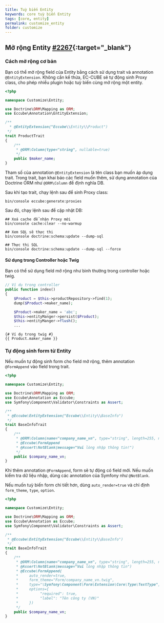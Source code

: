 ```yaml
---
title: Tuỳ biến Entity
keywords: core tuỳ biến Entity
tags: [core, entity]
permalink: customize_entity
folder: customize
---
```


## Mở rộng Entity [#2267](https://github.com/EC-CUBE/ec-cube/pull/2267){:target="_blank"}

### Cách mở rộng cơ bản

Bạn có thể mở rộng field của Entity bằng cách sử dụng trait và annotation `@EntityExtension`.
Không cần kế thừa, EC-CUBE sẽ tự động sinh Proxy class, cho phép nhiều plugin hoặc tuỳ biến cùng mở rộng một entity.

```php
<?php

namespace Customize\Entity;

use Doctrine\ORM\Mapping as ORM;
use Eccube\Annotation\EntityExtension;

/**
  * @EntityExtension("Eccube\\Entity\\Product")
 */
trait ProductTrait
{
    /**
     * @ORM\Column(type="string", nullable=true)
     */
    public $maker_name;
}
```

Tham số của annotation `@EntityExtension` là tên class bạn muốn áp dụng trait.
Trong trait, bạn khai báo các field muốn thêm, sử dụng annotation của Doctrine ORM như `@ORM\Column` để định nghĩa DB.

Sau khi tạo trait, chạy lệnh sau để sinh Proxy class:

```
bin/console eccube:generate:proxies
```

Sau đó, chạy lệnh sau để cập nhật DB:

```
## Xoá cache để nhận Proxy mới
bin/console cache:clear --no-warmup

## Xem SQL sẽ thực thi
bin/console doctrine:schema:update --dump-sql

## Thực thi SQL
bin/console doctrine:schema:update --dump-sql --force
```

#### Sử dụng trong Controller hoặc Twig

Bạn có thể sử dụng field mở rộng như bình thường trong controller hoặc twig.

```php
// Ví dụ trong controller
public function index()
{
    $Product = $this->productRepository->find(1);
    dump($Product->maker_name);

    $Product->maker_name = 'abc';
    $this->entityManger->persist($Product);
    $this->entityManger->flush();
    ...
```

```twig
{# Ví dụ trong twig #}
{{ Product.maker_name }}
```

### Tự động sinh form từ Entity

Nếu muốn tự động sinh form cho field mở rộng, thêm annotation `@FormAppend` vào field trong trait.

```php
<?php

namespace Customize\Entity;

use Doctrine\ORM\Mapping as ORM;
use Eccube\Annotation as Eccube;
use Symfony\Component\Validator\Constraints as Assert;

/**
 * @Eccube\EntityExtension("Eccube\\Entity\\BaseInfo")
 */
trait BaseInfoTrait
{
    /**
     * @ORM\Column(name="company_name_vn", type="string", length=255, nullable=true)
     * @Eccube\FormAppend
     * @Assert\NotBlank(message="Vui lòng nhập thông tin!")
     */
    public $company_name_vn;
}
```

Khi thêm annotation `@FormAppend`, form sẽ tự động có field mới. Nếu muốn kiểm tra dữ liệu nhập, dùng các annotation của Symfony như `@NotBlank`.

Nếu muốn tuỳ biến form chi tiết hơn, dùng `auto_render=true` và chỉ định `form_theme`, `type`, `option`.

```php
<?php

namespace Customize\Entity;

use Doctrine\ORM\Mapping as ORM;
use Eccube\Annotation as Eccube;
use Symfony\Component\Validator\Constraints as Assert;

/**
 * @Eccube\EntityExtension("Eccube\\Entity\\BaseInfo")
 */
trait BaseInfoTrait
{
    /**
     * @ORM\Column(name="company_name_vn", type="string", length=255, nullable=true)
     * @Assert\NotBlank(message="Vui lòng nhập thông tin")
     * @Eccube\FormAppend(
     *     auto_render=true,
     *     form_theme="Form/company_name_vn.twig",
     *     type="\Symfony\Component\Form\Extension\Core\Type\TextType",
     *     options={
     *          "required": true,
     *          "label": "Tên công ty (VN)"
     *     })
     */
    public $company_name_vn;
}
```

